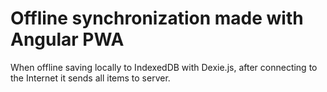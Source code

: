 # Offline synchronization made with Angular PWA
When offline saving locally to IndexedDB with Dexie.js, after connecting to the Internet it sends all items to server.

